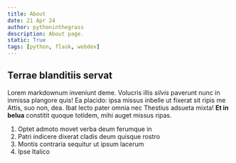 ```yaml
---
title: About 
date: 21 Apr 24
author: pythoninthegrass
description: About page.
static: True
tags: [python, flask, webdev]
---
```


## Terrae blanditiis servat

Lorem markdownum inveniunt deme. Volucris illis *silvis* paverunt nunc in
inmissa plangore quis! Ea placido: ipsa missus inbelle ut fixerat sit ripis me Attis, suo non, dea.
Ibat lecto pater omnia nec Thestius adsueta mixta! **Et in belua** constitit
quoque totidem, mihi auget missus ripas.

1. Optet admoto movet verba deum ferumque in
2. Patri indicere dixerat cladis deum quisque rostro
3. Montis contraria sequitur ut ipsum lacerum
4. Ipse Italico

